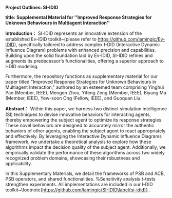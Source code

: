 **Project Outlines: SI-IDID**

**title:**
**Supplemental Material for ''Improved Response Strategies for Unknown Behaviours in Multiagent Interaction''**

**Introduction：** SI-IDID represents an innovative extension of the established Ev-IDID toolkit~(please refer to https://github.com/lamingic/Ev-IDID), specifically tailored to address complex I-DID (Interactive Dynamic Influence Diagram) problems with enhanced precision and capabilities. Building upon the solid foundation laid by Ev-IDID, SI-IDID refines and augments its predecessor's functionalities, offering a superior approach to I-DID modeling.

Furthermore, the repository functions as supplementary material for our paper titled "Improved Response Strategies for Unknown Behaviours in Multiagent Interaction," authored by an esteemed team comprising Yinghui Pan (Member, IEEE), Mengen Zhou, Yifeng Zeng (Member, IEEE), Biyang Ma (Member, IEEE), Yew-soon Ong (Fellow, IEEE), and Guoquan Liu.

**Abstract：** Within this paper, we harness two distinct simulation intelligence (SI) techniques to devise innovative behaviors for interacting agents, thereby empowering the subject agent to optimize its response strategies. These novel behaviors are designed to accurately mirror the authentic behaviors of other agents, enabling the subject agent to react appropriately and effectively. By leveraging the Interactive Dynamic Influence Diagrams framework, we undertake a theoretical analysis to explore how these algorithms impact the decision quality of the subject agent. Additionally, we empirically validate the performance of these algorithms across two widely recognized problem domains, showcasing their robustness and applicability.

In this Supplementary Materials, we detail the frameworks of PSB and ACB, PSB operators, and shared functionalities. %Sensitivity analysis $t$-tests strengthen experiments. 
All implementations are included in our I-DID toolkit~\footnote{https://github.com/lamingic/SI-IDID\label{si-idid}} .

